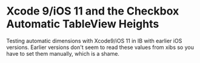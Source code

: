 # Xcode 9/iOS 11 and the Checkbox Automatic TableView Heights

Testing automatic dimensions with Xcode9/iOS 11 in IB with earlier iOS versions.
Earlier versions don't seem to read these values from xibs so you have to set
them manually, which is a shame.
